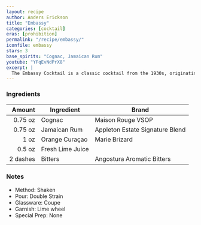 ```yaml
---
layout: recipe
author: Anders Erickson
title: "Embassy"
categories: [cocktail]
eras: [prohibition]
permalink: "/recipe/embassy/"
iconfile: embassy
stars: 3
base_spirits: "Cognac, Jamaican Rum"
youtube: "YFqEvNdPrX8"
excerpt: |
  The Embassy Cocktail is a classic cocktail from the 1930s, originating from Hollywood's Embassy Club. It's a well-balanced and flavorful drink that combines brandy, rum, Cointreau, lime juice, and bitters.
---
```


### Ingredients

|   Amount | Ingredient       | Brand                           |
| -------: | ---------------- | ------------------------------- |
|  0.75 oz | Cognac           | Maison Rouge VSOP               |
|  0.75 oz | Jamaican Rum     | Appleton Estate Signature Blend |
|     1 oz | Orange Curaçao   | Marie Brizard                   |
|   0.5 oz | Fresh Lime Juice |
| 2 dashes | Bitters          | Angostura Aromatic Bitters      |

### Notes

- Method: Shaken
- Pour: Double Strain
- Glassware: Coupe
- Garnish: Lime wheel
- Special Prep: None
